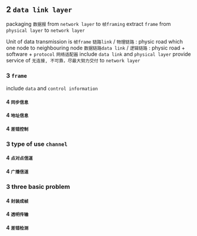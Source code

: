 ## 2 `data link layer` 
packaging `数据报` from `network layer` to `帧framing` 
extract `frame` from `physical layer` to `network layer` 

Unit of data transmission is `帧frame` 
`链路link` / `物理链路` : physic road which one node to neighbouring node
`数据链路data link` / `逻辑链路` : physic road + software + `protocol` 
`网络适配器` include `data link` and `physical layer` 
provide service of `无连接, 不可靠，尽最大努力交付` to `network layer` 

### 3  `frame` 
include `data` and `control information` 

#### 4   `同步信息` 

#### 4   `地址信息` 

#### 4   `差错控制` 

### 3  type of use `channel` 
#### 4   `点对点信道` 

#### 4   `广播信道` 

### 3  three basic problem
#### 4   `封装成帧` 

#### 4   `透明传输` 

#### 4   `差错检测` 

